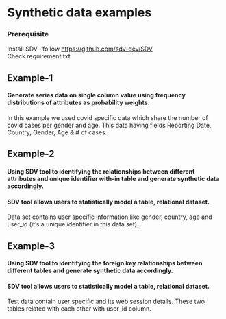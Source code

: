 # Synthetic data examples
### Prerequisite 
Install SDV : follow https://github.com/sdv-dev/SDV <br>
Check requirement.txt

## Example-1
#### Generate series data on single column value using frequency distributions of attributes as probability weights. 
In this example we used covid specific data which share the number of covid cases per gender and age. 
This data having fields Reporting Date, Country, Gender, Age & # of cases. 

## Example-2
#### Using SDV tool to identifying the relationships between different attributes and unique identifier with-in table and generate synthetic data accordingly. 
#### SDV tool allows users to statistically model a table, relational dataset.
Data set contains user specific information like gender, country, age and user_id (it’s a unique identifier in this data set).

## Example-3
#### Using SDV tool to identifying the foreign key relationships between different tables and generate synthetic data accordingly. 
#### SDV tool allows users to statistically model a table, relational dataset.
Test data contain user specific and its web session details. These two tables related with each other with user_id column.
